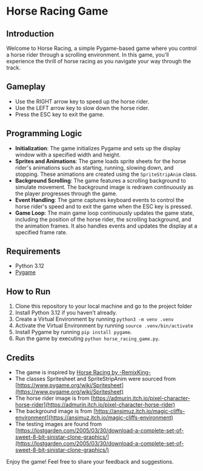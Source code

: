 # Horse Racing Game

## Introduction
Welcome to Horse Racing, a simple Pygame-based game where you control a horse rider through a scrolling environment. In this game, you'll experience the thrill of horse racing as you navigate your way through the track.

## Gameplay
- Use the RIGHT arrow key to speed up the horse rider.
- Use the LEFT arrow key to slow down the horse rider.
- Press the ESC key to exit the game.

## Programming Logic
- **Initialization**: The game initializes Pygame and sets up the display window with a specified width and height.
- **Sprites and Animations**: The game loads sprite sheets for the horse rider's animations such as starting, running, slowing down, and stopping. These animations are created using the `SpriteStripAnim` class.
- **Background Scrolling**: The game features a scrolling background to simulate movement. The background image is redrawn continuously as the player progresses through the game.
- **Event Handling**: The game captures keyboard events to control the horse rider's speed and to exit the game when the ESC key is pressed.
- **Game Loop**: The main game loop continuously updates the game state, including the position of the horse rider, the scrolling background, and the animation frames. It also handles events and updates the display at a specified frame rate.

## Requirements
- Python 3.12
- [Pygame](https://www.pygame.org/)

## How to Run
1. Clone this repository to your local machine and go to the project folder
2. Install Python 3.12 if you haven't already.
3. Create a Virtual Environment by running `python3 -m venv .venv`
4. Activate the Virtual Environment by running `source .venv/bin/activate`
5. Install Pygame by running `pip install pygame`.
6. Run the game by executing `python horse_racing_game.py`.

## Credits
- The game is inspired by [Horse Racing by -RemixKing-](https://scratch.mit.edu/projects/878571836/)
- The classes Spritesheet and SpriteStripAnim were sourced from [https://www.pygame.org/wiki/Spritesheet](https://www.pygame.org/wiki/Spritesheet)
- The horse rider image is from [https://admurin.itch.io/pixel-character-horse-rider](https://admurin.itch.io/pixel-character-horse-rider)
- The background image is from [https://ansimuz.itch.io/magic-cliffs-environment](https://ansimuz.itch.io/magic-cliffs-environment)
- The testing images are found from [https://lostgarden.com/2005/03/30/download-a-complete-set-of-sweet-8-bit-sinistar-clone-graphics/](https://lostgarden.com/2005/03/30/download-a-complete-set-of-sweet-8-bit-sinistar-clone-graphics/)

Enjoy the game! Feel free to share your feedback and suggestions.
